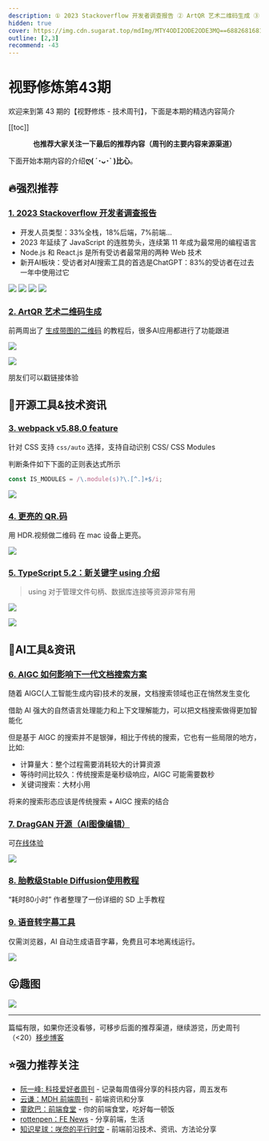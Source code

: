 ```yaml
---
description: ① 2023 Stackoverflow 开发者调查报告 ② ArtQR 艺术二维码生成 ③ webpack v5.88.0 feature ④ 更亮的 QR.码 ⑤ TypeScript 5.2：新关键字 using 介绍 ⑥ AIGC 如何影响下一代文档搜索方案 ⑦ DragGAN 开源（AI图像编辑） ⑧ 胎教级Stable Diffusion使用教程 ⑨ 语音转字幕工具
hidden: true
cover: https://img.cdn.sugarat.top/mdImg/MTY4ODI2ODE2ODE3MQ==688268168171
outline: [2,3]
recommend: -43
---
```


# 视野修炼第43期

欢迎来到第 43 期的【视野修炼 - 技术周刊】，下面是本期的精选内容简介

[[toc]]

<center>

**​也推荐大家关注一下最后的推荐内容（周刊的主要内容来源渠道）**
</center>

下面开始本期内容的介绍**ღ( ´･ᴗ･` )比心**。
## 🔥强烈推荐
### [1. 2023 Stackoverflow 开发者调查报告](https://survey.stackoverflow.co/2023/)
* 开发人员类型：33%全栈，18%后端，7%前端...
* 2023 年延续了 JavaScript 的连胜势头，连续第 11 年成为最常用的编程语言
* Node.js 和 React.js 是所有受访者最常用的两种 Web 技术
* 新开AI板块：受访者对AI搜索工具的首选是ChatGPT：83%的受访者在过去一年中使用过它

![](https://img.cdn.sugarat.top/mdImg/MTY4NzU4MDc0OTcyOQ==687580749729)
![](https://img.cdn.sugarat.top/mdImg/MTY4NzU4MTQ2MjEzNA==687581462134)
![](https://img.cdn.sugarat.top/mdImg/MTY4NzU4MTcwMjIwMg==687581702202)
![](https://img.cdn.sugarat.top/mdImg/MTY4ODI2MzQxMDMzNw==688263410337)

### [2. ArtQR 艺术二维码生成](https://hysli.io/#/projectManagement)

前两周出了 [生成带图的二维码](https://stable-diffusion-art.com/qr-code) 的教程后，很多AI应用都进行了功能跟进

![](https://img.cdn.sugarat.top/mdImg/MTY4ODI2ODE2ODE3MQ==688268168171)

![](https://img.cdn.sugarat.top/mdImg/MTY4ODI2ODIxMDg2OA==688268210868)

朋友们可以戳链接体验

## 🔧开源工具&技术资讯
### [3. webpack v5.88.0 feature](https://github.com/webpack/webpack/releases/tag/v5.88.0)
针对 CSS 支持 `css/auto` 选择，支持自动识别 CSS/ CSS Modules

判断条件如下下面的正则表达式所示

```js
const IS_MODULES = /\.module(s)?\.[^.]+$/i;
```

![](https://img.cdn.sugarat.top/mdImg/MTY4ODI2NDI4NzY2NQ==688264287665)

### [4. 更亮的 QR.码](https://github.com/dtinth/superwhite)

用 HDR.视频做二维码 在 mac 设备上更亮。

![](https://img.cdn.sugarat.top/mdImg/MTY4ODI2NDYxMzU2Nw==688264613567)

### [5. TypeScript 5.2：新关键字 using 介绍](https://www.totaltypescript.com/typescript-5-2-new-keyword-using)
>using 对于管理文件句柄、数据库连接等资源非常有用

![](https://img.cdn.sugarat.top/mdImg/MTY4ODI3OTA5ODAyOA==688279098028)

![](https://img.cdn.sugarat.top/mdImg/MTY4ODI3ODI3OTQwNQ==688278279405)


## 🤖AI工具&资讯
### [6. AIGC 如何影响下一代文档搜索方案](https://mp.weixin.qq.com/s/OGuixAbvbIYr2viQrOrPXg)
随着 AIGC(人工智能生成内容)技术的发展，文档搜索领域也正在悄然发生变化

借助 AI 强大的自然语言处理能力和上下文理解能力，可以把文档搜索做得更加智能化

但是基于 AIGC 的搜索并不是银弹，相比于传统的搜索，它也有一些局限的地方，比如:
* 计算量大：整个过程需要消耗较大的计算资源
* 等待时间比较久：传统搜索是毫秒级响应，AIGC 可能需要数秒
* 关键词搜索：大材小用

将来的搜索形态应该是传统搜索 + AIGC 搜索的结合

### [7. DragGAN 开源（AI图像编辑）](https://github.com/XingangPan/DragGAN)

可[在线体验](https://openxlab.org.cn/apps/detail/XingangPan/DragGAN)

![](https://img.cdn.sugarat.top/mdImg/MTY4ODI2NTg4NzIwOQ==688265887209)

### [8. 胎教级Stable Diffusion使用教程](https://mp.weixin.qq.com/s/eFi-xoVDQomzCBr5kO9nHA)

“耗时80小时” 作者整理了一份详细的 SD 上手教程

### [9. 语音转字幕工具](https://godlucky.net/whisperapp/)

仅需浏览器，AI 自动生成语音字幕，免费且可本地离线运行。

![](https://img.cdn.sugarat.top/mdImg/MTY4ODI3OTE1NzQ0Ng==%E7%AE%80%E5%8D%95.gif)

## 😛趣图

![](https://img.cdn.sugarat.top/mdImg/MTY4ODI2NjU4ODIwNQ==688266588205)

---

篇幅有限，如果你还没看够，可移步后面的推荐渠道，继续游览，历史周刊（<20）[移步博客](https://sugarat.top/weekly/index.html)

## ⭐️强力推荐关注
* [阮一峰: 科技爱好者周刊](https://www.ruanyifeng.com/blog/archives.html) - 记录每周值得分享的科技内容，周五发布
* [云谦：MDH 前端周刊](https://www.yuque.com/chencheng/mdh-weekly) - 前端资讯和分享
* [童欧巴：前端食堂](https://github.com/Geekhyt/weekly) - 你的前端食堂，吃好每一顿饭
* [rottenpen：FE News](https://rottenpen.zhubai.love/) - 分享前端，生活
* [知识星球：咲奈的平行时空](https://wx.zsxq.com/dweb2/index/group/15552285284822) - 前端前沿技术、资讯、方法论分享
